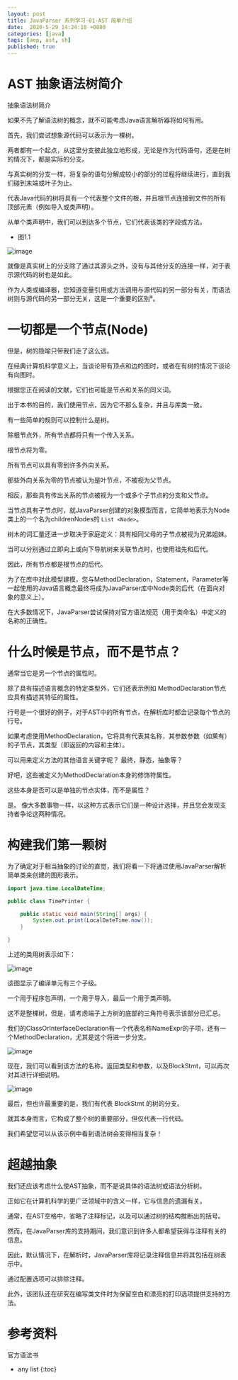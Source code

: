```yaml
---
layout: post
title: JavaParser 系列学习-01-AST 简单介绍
date:  2020-5-29 14:24:18 +0800
categories: [java]
tags: [aop, ast, sh]
published: true
---
```


# AST 抽象语法树简介

抽象语法树简介

如果不先了解语法树的概念，就不可能考虑Java语言解析器将如何有用。

首先，我们尝试想象源代码可以表示为一棵树。

两者都有一个起点，从这里分支彼此独立地形成，无论是作为代码语句，还是在树的情况下，都是实际的分支。

与真实树的分支一样，将复杂的语句分解成较小的部分的过程将继续进行，直到我们碰到末端或叶子为止。

代表Java代码的树将具有一个代表整个文件的根，并且根节点连接到文件的所有顶部元素（例如导入或类声明）。

从单个类声明中，我们可以到达多个节点，它们代表该类的字段或方法。

- 图1.1

![image](https://user-images.githubusercontent.com/18375710/83342914-23544a00-a327-11ea-854c-31a5fa7cb563.png)

就像是真实树上的分支除了通过其源头之外，没有与其他分支的连接一样，对于表示源代码的树也是如此。

作为人类或编译器，您知道变量引用或方法调用与源代码的另一部分有关，而语法树则与源代码的另一部分无关，这是一个重要的区别⁸。

# 一切都是一个节点(Node)

但是，树的隐喻只带我们走了这么远。

在经典计算机科学意义上，当谈论带有顶点和边的图时，或者在有树的情况下谈论有向图时。

根据您正在阅读的文献，它们也可能是节点和关系的同义词。

出于本书的目的，我们使用节点，因为它不那么复杂，并且与库类一致。

有一些简单的规则可以控制什么是树。 

除根节点外，所有节点都将只有一个传入关系。

根节点将为零。

所有节点可以具有零到许多外向关系。

那些外向关系为零的节点被认为是叶节点，不被视为父节点。

相反，那些具有传出关系的节点被视为一个或多个子节点的分支和父节点。

当节点具有子节点时，就JavaParser创建的对象模型而言，它简单地表示为Node类上的一个名为childrenNodes的 `List <Node>`。

树木的词汇量还进一步取决于家庭定义：具有相同父母的子节点被视为兄弟姐妹。

当可以分别通过立即向上或向下导航树来关联节点时，也使用祖先和后代。

因此，所有节点都是根节点的后代。

为了在库中对此模型建模，您与MethodDeclaration，Statement，Parameter等一起使用的Java语言概念最终将成为JavaParser库中Node类的后代（在面向对象的意义上）。

在大多数情况下，JavaParser尝试保持对官方语法规范（用于类命名）中定义的名称的正确性。

# 什么时候是节点，而不是节点？

通常当它是另一个节点的属性时。

除了具有描述语言概念的特定类型外，它们还表示例如 MethodDeclaration节点应具有描述其特征的属性。

行号是一个很好的例子，对于AST中的所有节点，在解析库时都会记录每个节点的行号。

如果考虑使用MethodDeclaration，它将具有代表其名称，其参数参数（如果有）的子节点，其类型（即返回的内容和主体）。

可以用来定义方法的其他语言关键字呢？ 最终，静态，抽象等？

好吧，这些被定义为MethodDeclaration本身的修饰符属性。

这些本身是否可以是单独的节点实体，而不是属性？

是。 像大多数事物一样，以这种方式表示它们是一种设计选择，并且您会发现支持者争论这两种情况。

# 构建我们第一颗树

为了确定对于相当抽象的讨论的直觉，我们将看一下将通过使用JavaParser解析简单类来创建的图形表示。

```java
import java.time.LocalDateTime;

public class TimePrinter {

    public static void main(String[] args) {
        System.out.print(LocalDateTime.now());
    }

}
```

上述的类用树表示如下：

![image](https://user-images.githubusercontent.com/18375710/83343130-f6a13200-a328-11ea-9c1e-0c5acda4d3e9.png)

该图显示了编译单元有三个子级。

一个用于程序包声明，一个用于导入，最后一个用于类声明。

这不是整棵树，但是，请考虑端子上方树的底部的三角符号表示该部分已汇总。

我们的ClassOrInterfaceDeclaration有一个代表名称NameExpr的子项，还有一个MethodDeclaration，尤其是这个将进一步分支。

![image](https://user-images.githubusercontent.com/18375710/83343151-2fd9a200-a329-11ea-9187-e8e625994830.png)

现在，我们可以看到该方法的名称，返回类型和参数，以及BlockStmt，可以再次对其进行详细说明。

![image](https://user-images.githubusercontent.com/18375710/83343168-5e577d00-a329-11ea-832d-93260abd28a1.png)

最后，但也许最重要的是，我们有代表 BlockStmt 的树的分支。

就其本身而言，它构成了整个树的重要部分，但仅代表一行代码。

我们希望您可以从该示例中看到语法树会变得相当复杂！

# 超越抽象

我们还应该考虑什么使AST抽象，而不是说具体的语法树或语法分析树。

正如它在计算机科学的更广泛领域中的含义一样，它与信息的遗漏有关。

通常，在AST空格中，省略了注释标记，以及可以通过树的结构推断出的括号。

然而，在JavaParser库的支持期间，我们意识到许多人都希望获得与注释有关的信息。

因此，默认情况下，在解析时，JavaParser库将记录注释信息并将其包括在树表示中。

通过配置选项可以排除注释。

此外，该团队还在研究在编写类文件时为保留空白和漂亮的打印选项提供支持的方法。

# 参考资料

官方语法书

* any list
{:toc}
